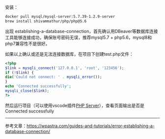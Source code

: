 安装：

```sh
docker pull mysql/mysql-server:5.7.39-1.2.9-server
brew install shivammathur/php/php@5.6
```

出现 establishing-a-database-connection，首先确认用DBeaver等数据库连接工具能够连接成功，确保账号密码无误，推荐mysql5.7 + php5.6，mysql8和php7兼容性不是很好。

如果以上确认或还是无法连接数据库，在项目下创建test.php文件：

```php
<?php
$link = mysqli_connect('127.0.0.1', 'root', '123456');
if (!$link) {
die('Could not connect: ' . mysqli_error());
}
echo 'Connected successfully';
mysqli_close($link);
?>
```

然后运行项目（可以使用vscode插件[PHP Server](https://marketplace.visualstudio.com/items?itemName=brapifra.phpserver)），查看页面输出是否是Connected successfully

---

参考文章：https://wpastra.com/guides-and-tutorials/error-establishing-a-database-connection/
